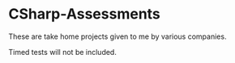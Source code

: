 # CSharp-Assessments

These are take home projects given to me by various companies.

Timed tests will not be included.
